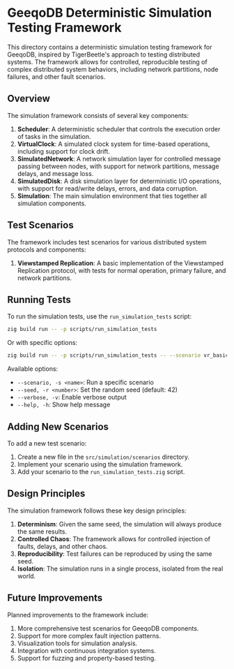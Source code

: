 # GeeqoDB Deterministic Simulation Testing Framework

This directory contains a deterministic simulation testing framework for GeeqoDB, inspired by TigerBeetle's approach to testing distributed systems. The framework allows for controlled, reproducible testing of complex distributed system behaviors, including network partitions, node failures, and other fault scenarios.

## Overview

The simulation framework consists of several key components:

1. **Scheduler**: A deterministic scheduler that controls the execution order of tasks in the simulation.
2. **VirtualClock**: A simulated clock system for time-based operations, including support for clock drift.
3. **SimulatedNetwork**: A network simulation layer for controlled message passing between nodes, with support for network partitions, message delays, and message loss.
4. **SimulatedDisk**: A disk simulation layer for deterministic I/O operations, with support for read/write delays, errors, and data corruption.
5. **Simulation**: The main simulation environment that ties together all simulation components.

## Test Scenarios

The framework includes test scenarios for various distributed system protocols and components:

1. **Viewstamped Replication**: A basic implementation of the Viewstamped Replication protocol, with tests for normal operation, primary failure, and network partitions.

## Running Tests

To run the simulation tests, use the `run_simulation_tests` script:

```bash
zig build run -- -p scripts/run_simulation_tests
```

Or with specific options:

```bash
zig build run -- -p scripts/run_simulation_tests -- --scenario vr_basic --seed 123 --verbose
```

Available options:
- `--scenario, -s <name>`: Run a specific scenario
- `--seed, -r <number>`: Set the random seed (default: 42)
- `--verbose, -v`: Enable verbose output
- `--help, -h`: Show help message

## Adding New Scenarios

To add a new test scenario:

1. Create a new file in the `src/simulation/scenarios` directory.
2. Implement your scenario using the simulation framework.
3. Add your scenario to the `run_simulation_tests.zig` script.

## Design Principles

The simulation framework follows these key design principles:

1. **Determinism**: Given the same seed, the simulation will always produce the same results.
2. **Controlled Chaos**: The framework allows for controlled injection of faults, delays, and other chaos.
3. **Reproducibility**: Test failures can be reproduced by using the same seed.
4. **Isolation**: The simulation runs in a single process, isolated from the real world.

## Future Improvements

Planned improvements to the framework include:

1. More comprehensive test scenarios for GeeqoDB components.
2. Support for more complex fault injection patterns.
3. Visualization tools for simulation analysis.
4. Integration with continuous integration systems.
5. Support for fuzzing and property-based testing.
